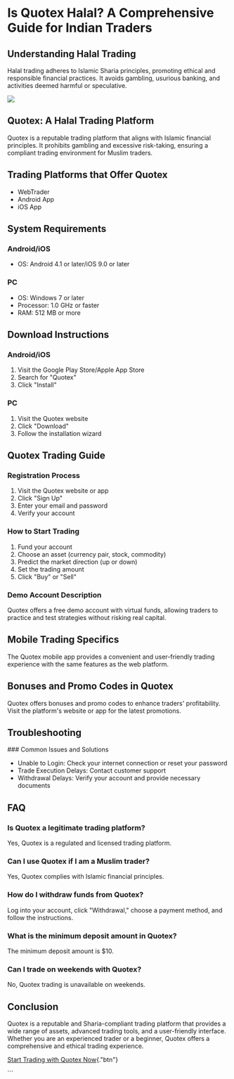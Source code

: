 # Is Quotex Halal? A Comprehensive Guide for Indian Traders

## Understanding Halal Trading

Halal trading adheres to Islamic Sharia principles, promoting ethical
and responsible financial practices. It avoids gambling, usurious
banking, and activities deemed harmful or speculative.

[![](https://static.quotex.io/files/4_en/300_250.jpg)](https://traff.sbs/brokerqxlid)

## Quotex: A Halal Trading Platform

Quotex is a reputable trading platform that aligns with Islamic
financial principles. It prohibits gambling and excessive risk-taking,
ensuring a compliant trading environment for Muslim traders.

## Trading Platforms that Offer Quotex

-   WebTrader
-   Android App
-   iOS App

## System Requirements

### Android/iOS

-   OS: Android 4.1 or later/iOS 9.0 or later

### PC

-   OS: Windows 7 or later
-   Processor: 1.0 GHz or faster
-   RAM: 512 MB or more

## Download Instructions

### Android/iOS

1.  Visit the Google Play Store/Apple App Store
2.  Search for "Quotex"
3.  Click "Install"

### PC

1.  Visit the Quotex website
2.  Click "Download"
3.  Follow the installation wizard

## Quotex Trading Guide

### Registration Process

1.  Visit the Quotex website or app
2.  Click "Sign Up"
3.  Enter your email and password
4.  Verify your account

### How to Start Trading

1.  Fund your account
2.  Choose an asset (currency pair, stock, commodity)
3.  Predict the market direction (up or down)
4.  Set the trading amount
5.  Click "Buy" or "Sell"

### Demo Account Description

Quotex offers a free demo account with virtual funds, allowing traders
to practice and test strategies without risking real capital.

## Mobile Trading Specifics

The Quotex mobile app provides a convenient and user-friendly trading
experience with the same features as the web platform.

## Bonuses and Promo Codes in Quotex

Quotex offers bonuses and promo codes to enhance traders\'
profitability. Visit the platform\'s website or app for the latest
promotions.

## Troubleshooting

\### Common Issues and Solutions

-   Unable to Login: Check your internet connection or reset your
    password
-   Trade Execution Delays: Contact customer support
-   Withdrawal Delays: Verify your account and provide necessary
    documents

## FAQ

### Is Quotex a legitimate trading platform?

Yes, Quotex is a regulated and licensed trading platform.

### Can I use Quotex if I am a Muslim trader?

Yes, Quotex complies with Islamic financial principles.

### How do I withdraw funds from Quotex?

Log into your account, click "Withdrawal," choose a payment
method, and follow the instructions.

### What is the minimum deposit amount in Quotex?

The minimum deposit amount is \$10.

### Can I trade on weekends with Quotex?

No, Quotex trading is unavailable on weekends.

## Conclusion

Quotex is a reputable and Sharia-compliant trading platform that
provides a wide range of assets, advanced trading tools, and a
user-friendly interface. Whether you are an experienced trader or a
beginner, Quotex offers a comprehensive and ethical trading experience.

[Start Trading with Quotex
Now](\%22https://broker-qx.pro/sign-up/?lid=1102511\%22){."btn"}

\`\`\`

